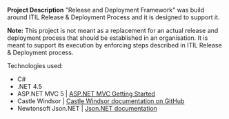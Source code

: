**Project Description**
"Release and Deployment Framework" was build around ITIL Release & Deployment Process and it is designed to support it.

**Note:**
This project is not meant as a replacement for an actual release and deployment process that should be established in an organisation. It is meant to support its execution by enforcing steps described in ITIL Release & Deployment process.

Technologies used:
- C#
- .NET 4.5
- ASP.NET MVC 5 | [ASP.NET MVC Getting Started](https://www.asp.net/mvc/overview/getting-started)
- Castle Windsor | [Castle Windsor documentation on GitHub](https://github.com/castleproject/Windsor/tree/master/docs#castle-windsor-documentation)
- Newtonsoft Json.NET | [Json.NET documentation](http://www.newtonsoft.com/json/help/html/Introduction.htm)
